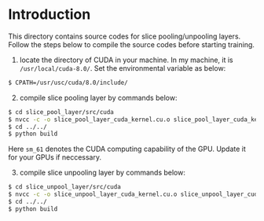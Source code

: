 # Introduction

This directory contains source codes for slice pooling/unpooling layers. Follow the steps below to compile the source codes before starting training.


1. locate the directory of CUDA in your machine. In my machine, it is `/usr/local/cuda-8.0/`. Set the environmental variable as below:
```bash
$ CPATH=/usr/usc/cuda/8.0/include/
```

2. compile slice pooling layer by commands below:
```bash
$ cd slice_pool_layer/src/cuda
$ nvcc -c -o slice_pool_layer_cuda_kernel.cu.o slice_pool_layer_cuda_kernel.cu -x cu -Xcompiler -fPIC -arch=sm_61
$ cd ../../
$ python build
```

Here `sm_61` denotes the CUDA computing capability of the GPU. Update it for your GPUs if neccessary.

3. compile slice unpooling layer by commands below:
```bash
$ cd slice_unpool_layer/src/cuda
$ nvcc -c -o slice_unpool_layer_cuda_kernel.cu.o slice_unpool_layer_cuda_kernel.cu -x cu -Xcompiler -fPIC -arch=sm_61
$ cd ../../
$ python build
```

